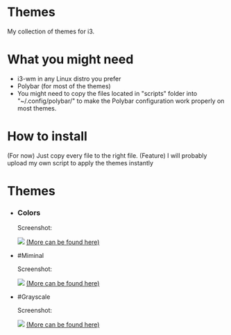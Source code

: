 # Themes

My collection of themes for i3. 

# What you might need

- i3-wm in any Linux distro you prefer
- Polybar (for most of the themes)
- You might need to copy the files located in "scripts" folder into "~/.config/polybar/"
  to make the Polybar configuration work properly on most themes.

# How to install 

(For now) Just copy every file to the right file. 
(Feature) I will probably upload my own script to apply the themes instantly

# Themes
- <h3>Colors</h3>
  
  Screenshot:

  <img src="http://i.imgur.com/ZUEzkiT.png">
  <a href="http://imgur.com/a/ub0Jl">(More can be found here)</a>

- #Miminal

  Screenshot:
  
  <img src="http://i.imgur.com/aaosiZ2.png">
  <a href="http://imgur.com/gallery/bZHDF">(More can be found here)</a>
  
- #Grayscale
  
  Screenshot:
  
  <img src="http://i.imgur.com/K0uT5ua.png">
  <a href="http://imgur.com/gallery/1TYFd">(More can be found here)</a>
